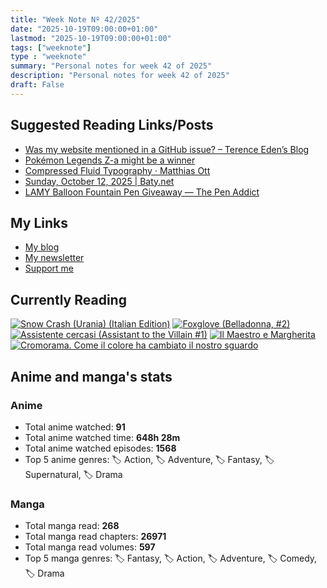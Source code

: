 ```yaml
---
title: "Week Note Nº 42/2025"
date: "2025-10-19T09:00:00+01:00"
lastmod: "2025-10-19T09:00:00+01:00"
tags: ["weeknote"]
type : "weeknote"
summary: "Personal notes for week 42 of 2025"
description: "Personal notes for week 42 of 2025"
draft: False
---
```



## Suggested Reading Links/Posts
- [Was my website mentioned in a GitHub issue? – Terence Eden’s Blog](https://shkspr.mobi/blog/2025/10/was-my-website-mentioned-in-a-github-issue/?utm_source=fundor333.com)
- [Pokémon Legends Z-a might be a winner](https://birchtree.me/blog/pokemon-legends-z-a-might-be-a-winner/?utm_source=fundor333.com)
- [Compressed Fluid Typography · Matthias Ott](https://matthiasott.com/notes/compressed-fluid-typography?utm_source=fundor333.com)
- [Sunday, October 12, 2025 | Baty.net](https://baty.net/journal/2025/10/12/today/?utm_source=fundor333.com)
- [LAMY Balloon Fountain Pen Giveaway — The Pen Addict](https://www.penaddict.com/blog/2025/10/14/lamy-balloon-fountain-pen-giveaway?utm_source=fundor333.com)

## My Links
- [My blog](https://www.fundor333.com)
- [My newsletter](https://newsletter.digitaltearoom.com)
- [Support me](https://ko-fi.com/fundor333)

## Currently Reading
[![Snow Crash (Urania) (Italian Edition)](https://i.gr-assets.com/images/S/compressed.photo.goodreads.com/books/1718899658l/209061970._SX98_.jpg)](https://www.goodreads.com/review/show/7829844133?utm_medium=api&utm_source=rss)
[![Foxglove (Belladonna, #2)](https://i.gr-assets.com/images/S/compressed.photo.goodreads.com/books/1677904559l/74891101._SX98_.jpg)](https://www.goodreads.com/review/show/7800324980?utm_medium=api&utm_source=rss)
[![Assistente cercasi (Assistant to the Villain #1)](https://i.gr-assets.com/images/S/compressed.photo.goodreads.com/books/1712603576l/211060482._SX98_.jpg)](https://www.goodreads.com/review/show/7698115029?utm_medium=api&utm_source=rss)
[![Il Maestro e Margherita](https://i.gr-assets.com/images/S/compressed.photo.goodreads.com/books/1449182290l/28095021._SX98_.jpg)](https://www.goodreads.com/review/show/7613476820?utm_medium=api&utm_source=rss)
[![Cromorama. Come il colore ha cambiato il nostro sguardo](https://i.gr-assets.com/images/S/compressed.photo.goodreads.com/books/1505808761l/36266532._SX98_.jpg)](https://www.goodreads.com/review/show/5993206761?utm_medium=api&utm_source=rss)


## Anime and manga's stats

### **Anime**
- Total anime watched: **91**
- Total anime watched time: **648h 28m**
- Total anime watched episodes: **1568**
- Top 5 anime genres: 🏷️ Action, 🏷️ Adventure, 🏷️ Fantasy, 🏷️ Supernatural, 🏷️ Drama

### **Manga**
- Total manga read: **268**
- Total manga read chapters: **26971**
- Total manga read volumes: **597**
- Top 5 manga genres: 🏷️ Fantasy, 🏷️ Action, 🏷️ Adventure, 🏷️ Comedy, 🏷️ Drama
